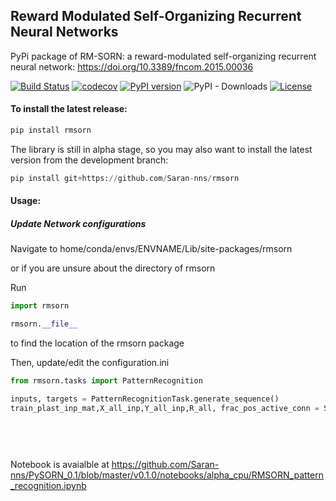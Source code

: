 ## Reward Modulated Self-Organizing Recurrent Neural Networks 

PyPi package of RM-SORN: a reward-modulated self-organizing recurrent neural network: https://doi.org/10.3389/fncom.2015.00036

[![Build Status](https://travis-ci.org/Saran-nns/rmsorn.svg?branch=master)](https://travis-ci.org/Saran-nns/rmsorn)
[![codecov](https://codecov.io/gh/Saran-nns/rmsorn/branch/master/graph/badge.svg)](https://codecov.io/gh/Saran-nns/rmsorn)
[![PyPI version](https://badge.fury.io/py/rmsorn.svg)](https://badge.fury.io/py/rmsorn)
![PyPI - Downloads](https://img.shields.io/github/downloads/saran-nns/rmsorn/total)
[![License](https://img.shields.io/badge/License-MIT-blue.svg)](https://img.shields.io/github/license/Saran-nns/rmsorn)

#### To install the latest release:

```python
pip install rmsorn
```

The library is still in alpha stage, so you may also want to install the latest version from the development branch:

```python
pip install git+https://github.com/Saran-nns/rmsorn
```
#### Usage:
##### Update Network configurations

Navigate to home/conda/envs/ENVNAME/Lib/site-packages/rmsorn

or if you are unsure about the directory of rmsorn

Run

```python
import rmsorn

rmsorn.__file__
```
to find the location of the rmsorn package

Then, update/edit the configuration.ini

```python
from rmsorn.tasks import PatternRecognition

inputs, targets = PatternRecognitionTask.generate_sequence()
train_plast_inp_mat,X_all_inp,Y_all_inp,R_all, frac_pos_active_conn = SimulateRMSorn(phase = 'Plasticity', 
                                                                                      matrices = None,
                                                                                      inputs = np.asarray(inputs),sequence_length = 4, targets = targets,
                                                                                      reward_window_sizes = [1,5,10,20],
                                                                                      epochs = 1).train_rmsorn()
```

Notebook is avaialble at 
https://github.com/Saran-nns/PySORN_0.1/blob/master/v0.1.0/notebooks/alpha_cpu/RMSORN_pattern_recognition.ipynb
